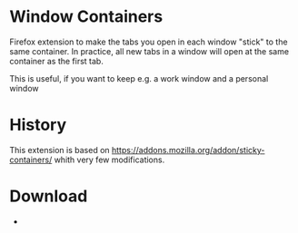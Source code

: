 # Window Containers

Firefox extension to make the tabs you open in each window "stick" to the same container. In practice, all new tabs in a window will open at the same container as the first tab.

This is useful, if you want to keep e.g. a work window and a personal window

# History

This extension is based on https://addons.mozilla.org/addon/sticky-containers/ whith very few modifications.

# Download
* 
